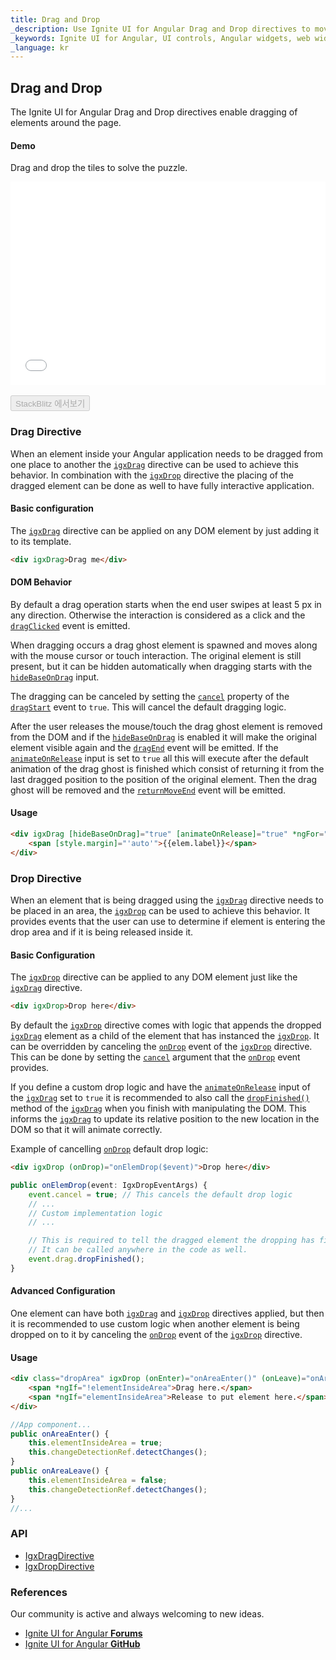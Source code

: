 ```yaml
---
title: Drag and Drop
_description: Use Ignite UI for Angular Drag and Drop directives to move DOM elements from one place to another.
_keywords: Ignite UI for Angular, UI controls, Angular widgets, web widgets, UI widgets, Angular, Native Angular Components Suite, Native Angular Controls, Native Angular Components Library, Angular Drag and Drop directives
_language: kr
---
```


## Drag and Drop
<p class="highlight">The Ignite UI for Angular Drag and Drop directives enable dragging of elements around the page.</p>

#### Demo

Drag and drop the tiles to solve the puzzle.

<div class="sample-container loading" style="height:325px">
    <iframe id="drag-drop-sample-iframe" src='{environment:demosBaseUrl}/interactions/drag-drop-sample' width="100%" height="100%" seamless frameBorder="0" onload="onSampleIframeContentLoaded(this);"></iframe>
</div>
<br/>
<div>
<button data-localize="stackblitz" disabled class="stackblitz-btn" data-iframe-id="drag-drop-sample-iframe" data-demos-base-url="{environment:demosBaseUrl}">StackBlitz 에서보기</button>
</div>
<div class="divider--half"></div>

### Drag Directive

When an element inside your Angular application needs to be dragged from one place to another the [`igxDrag`]({environment:angularApiUrl}/classes/igxdragdirective.html) directive can be used to achieve this behavior. In combination with the [`igxDrop`]({environment:angularApiUrl}/classes/igxdropdirective.html) directive the placing of the dragged element can be done as well to have fully interactive application.

#### Basic configuration

The [`igxDrag`]({environment:angularApiUrl}/classes/igxdragdirective.html) directive can be applied on any DOM element by just adding it to its template.

```html
<div igxDrag>Drag me</div>
```

#### DOM Behavior

By default a drag operation starts when the end user swipes at least 5 px in any direction. Otherwise the interaction is considered as a click and the [`dragClicked`]({environment:angularApiUrl}/classes/igxdragdirective.html#dragclicked) event is emitted.

When dragging occurs a drag ghost element is spawned and moves along with the mouse cursor or touch interaction. The original element is still present, but it can be hidden automatically when dragging starts with the [`hideBaseOnDrag`]({environment:angularApiUrl}/classes/igxdragdirective.html#hidebaseondrag) input.

The dragging can be canceled by setting the [`cancel`]({environment:angularApiUrl}/interfaces/idragstarteventargs.html#cancel) property of the [`dragStart`]({environment:angularApiUrl}/classes/igxdragdirective.html#dragstart) event to `true`. This will cancel the default dragging logic.

After the user releases the mouse/touch the drag ghost element is removed from the DOM and if the [`hideBaseOnDrag`]({environment:angularApiUrl}/classes/igxdragdirective.html#hidebaseondrag) is enabled it will make the original element visible again and the [`dragEnd`]({environment:angularApiUrl}/classes/igxdragdirective.html#dragend) event will be emitted. If the [`animateOnRelease`]({environment:angularApiUrl}/classes/igxdragdirective.html#animateonrelease) input is set to `true` all this will execute after the default animation of the drag ghost is finished which consist of returning it from the last dragged position to the position of the original element. Then the drag ghost will be removed and the [`returnMoveEnd`]({environment:angularApiUrl}/classes/igxdragdirective.html#returnmoveend) event will be emitted.

#### Usage
```html
<div igxDrag [hideBaseOnDrag]="true" [animateOnRelease]="true" *ngFor="let elem of draggableElems" >
    <span [style.margin]="'auto'">{{elem.label}}</span>
</div>
```

### Drop Directive

When an element that is being dragged using the [`igxDrag`]({environment:angularApiUrl}/classes/igxdragdirective.html) directive needs to be placed in an area, the [`igxDrop`]({environment:angularApiUrl}/classes/igxdropdirective.html) can be used to achieve this behavior. It provides events that the user can use to determine if element is entering the drop area and if it is being released inside it.

#### Basic Configuration
The [`igxDrop`]({environment:angularApiUrl}/classes/igxdropdirective.html) directive can be applied to any DOM element just like the [`igxDrag`]({environment:angularApiUrl}/classes/igxdragdirective.html) directive. 

````html
<div igxDrop>Drop here</div>
````

By default the [`igxDrop`]({environment:angularApiUrl}/classes/igxdropdirective.html) directive comes with logic that appends the dropped [`igxDrag`]({environment:angularApiUrl}/classes/igxdragdirective.html) element as a child of the element that has instanced the [`igxDrop`]({environment:angularApiUrl}/classes/igxdropdirective.html). It can be overridden by canceling the [`onDrop`]({environment:angularApiUrl}/classes/igxdropdirective.html#ondrop) event of the [`igxDrop`]({environment:angularApiUrl}/classes/igxdropdirective.html) directive. This can be done by setting the [`cancel`]({environment:angularApiUrl}/interfaces/igxdropeventargs.html#cancel) argument that the [`onDrop`]({environment:angularApiUrl}/classes/igxdropdirective.html#ondrop) event provides.

If you define a custom drop logic and have the [`animateOnRelease`]({environment:angularApiUrl}/classes/igxdragdirective.html#animateonrelease) input of the [`igxDrag`]({environment:angularApiUrl}/classes/igxdragdirective.html) set to `true` it is recommended to also call the [`dropFinished()`]({environment:angularApiUrl}/classes/igxdragdirective.html#dropfinished) method of the [`igxDrag`]({environment:angularApiUrl}/classes/igxdragdirective.html) when you finish with manipulating the DOM. This informs the [`igxDrag`]({environment:angularApiUrl}/classes/igxdragdirective.html) to update its relative position to the new location in the DOM so that it will animate correctly.

Example of cancelling [`onDrop`]({environment:angularApiUrl}/classes/igxdropdirective.html#ondrop) default drop logic:

````html
<div igxDrop (onDrop)="onElemDrop($event)">Drop here</div>
````

````ts
public onElemDrop(event: IgxDropEventArgs) {
    event.cancel = true; // This cancels the default drop logic
    // ...
    // Custom implementation logic
    // ...

    // This is required to tell the dragged element the dropping has finished, so it can return to the new location/old location.
    // It can be called anywhere in the code as well.
    event.drag.dropFinished(); 
}
````

#### Advanced Configuration
One element can have both [`igxDrag`]({environment:angularApiUrl}/classes/igxdragdirective.html) and [`igxDrop`]({environment:angularApiUrl}/classes/igxdropdirective.html) directives applied, but then it is recommended to use custom logic when another element is being dropped on to it by canceling the [`onDrop`]({environment:angularApiUrl}/classes/igxdropdirective.html#ondrop) event of the [`igxDrop`]({environment:angularApiUrl}/classes/igxdropdirective.html) directive.

#### Usage
````html
<div class="dropArea" igxDrop (onEnter)="onAreaEnter()" (onLeave)="onAreaLeave()">
    <span *ngIf="!elementInsideArea">Drag here.</span>
    <span *ngIf="elementInsideArea">Release to put element here.</span>
</div>
````

````ts
//App component...
public onAreaEnter() {
    this.elementInsideArea = true;
    this.changeDetectionRef.detectChanges();
}
public onAreaLeave() {
    this.elementInsideArea = false;
    this.changeDetectionRef.detectChanges();
}
//...
````


### API
* [IgxDragDirective]({environment:angularApiUrl}/classes/igxdragdirective.html)
* [IgxDropDirective]({environment:angularApiUrl}/classes/igxdropdirective.html)

### References

<div class="divider--half"></div>
Our community is active and always welcoming to new ideas.

- [Ignite UI for Angular **Forums**](https://www.infragistics.com/community/forums/f/ignite-ui-for-angular)
- [Ignite UI for Angular **GitHub**](https://github.com/IgniteUI/igniteui-angular)
